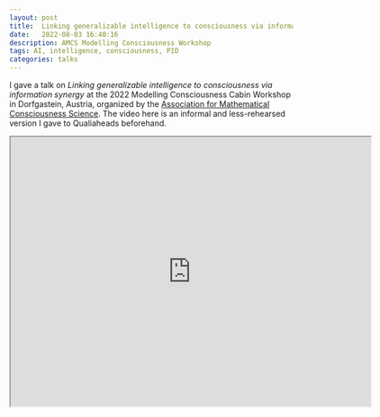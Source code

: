 ```yaml
---
layout: post
title:  Linking generalizable intelligence to consciousness via information synergy
date:   2022-08-03 16:40:16
description: AMCS Modelling Consciousness Workshop
tags: AI, intelligence, consciousness, PID
categories: talks
---
```


I gave a talk on *Linking generalizable intelligence to consciousness via information synergy* at the 2022 Modelling Consciousness Cabin Workshop in Dorfgastein, Austria, organized by the <a href='https://amcs-community.org/'>Association for Mathematical Consciousness Science</a>. The video here is an informal and less-rehearsed version I gave to Qualiaheads beforehand.

<iframe src="https://drive.google.com/file/d/1dyMzB88olf5PvAfG62tD_VmRagydvKyI/preview" width="640" height="480" allow="autoplay"></iframe>
